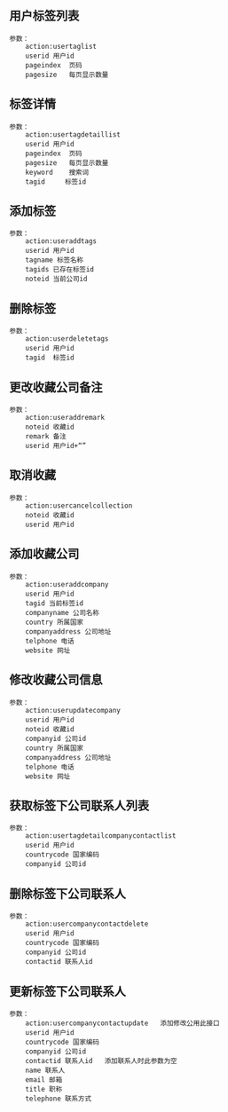 
## 用户标签列表
	参数：
		action:usertaglist
		userid 用户id
		pageindex  页码
		pagesize   每页显示数量
		
## 标签详情
	参数：
		action:usertagdetaillist
		userid 用户id
		pageindex  页码
		pagesize   每页显示数量
		keyword    搜索词
		tagid     标签id

## 添加标签
	参数：
		action:useraddtags
		userid 用户id
		tagname 标签名称
		tagids 已存在标签id
		noteid 当前公司id

## 删除标签
	参数：
		action:userdeletetags
		userid 用户id
		tagid  标签id

## 更改收藏公司备注
	参数：
		action:useraddremark
		noteid 收藏id
		remark 备注
		userid 用户id+“”

## 取消收藏
	参数：
		action:usercancelcollection
		noteid 收藏id
		userid 用户id

## 添加收藏公司
	参数：
		action:useraddcompany
		userid 用户id
		tagid 当前标签id
		companyname 公司名称
		country 所属国家
		companyaddress 公司地址
		telphone 电话
		website 网址
		

## 修改收藏公司信息
	参数：
		action:userupdatecompany
		userid 用户id
		noteid 收藏id
		companyid 公司id
		country 所属国家
		companyaddress 公司地址
		telphone 电话
		website 网址

## 获取标签下公司联系人列表
	参数：
		action:usertagdetailcompanycontactlist
		userid 用户id
		countrycode 国家编码
		companyid 公司id

## 删除标签下公司联系人
	参数：
		action:usercompanycontactdelete
		userid 用户id
		countrycode 国家编码
		companyid 公司id
		contactid 联系人id

## 更新标签下公司联系人
	参数：
		action:usercompanycontactupdate   添加修改公用此接口
		userid 用户id
		countrycode 国家编码
		companyid 公司id
		contactid 联系人id   添加联系人时此参数为空
		name 联系人
		email 邮箱
		title 职称
		telephone 联系方式